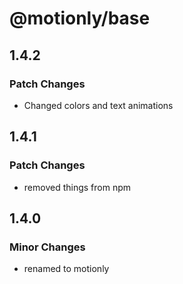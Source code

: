 # @motionly/base

## 1.4.2

### Patch Changes

- Changed colors and text animations

## 1.4.1

### Patch Changes

- removed things from npm

## 1.4.0

### Minor Changes

- renamed to motionly

